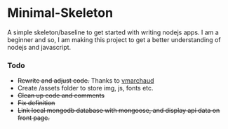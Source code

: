 # Minimal-Skeleton
A simple skeleton/baseline to get started with writing nodejs apps. I am a beginner and so, I am making this project to get a better understanding of nodejs and javascript.

### Todo
* ~~Rewrite and adjust code.~~ Thanks to [vmarchaud](https://github.com/vmarchaud/Minimal-Framework)
* Create /assets folder to store img, js, fonts etc.
* ~~Clean up code and comments~~
* ~~Fix definition~~
* ~~Link local mongodb database with mongoose, and display api data on front page.~~
